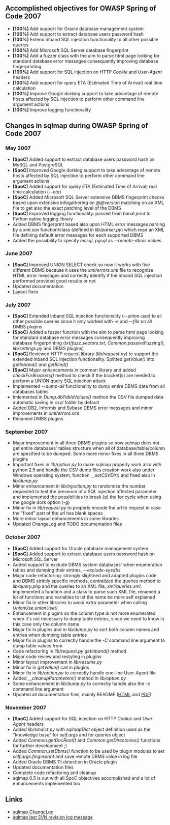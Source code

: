## Accomplished objectives for OWASP Spring of Code 2007

  - **\[100%\]** Add support for Oracle database management system
  - **\[100%\]** Add support to extract database users password hash
  - **\[100%\]** Extend inband SQL injection functionality to all other
    possible queries
  - **\[100%\]** Add Microsoft SQL Server database fingerprint
  - **\[100%\]** Add a fuzzer class with the aim to parse html page
    looking for standard database error messages consequently improving
    database fingerprinting
  - **\[100%\]** Add support for SQL injection on HTTP *Cookie* and
    *User-Agent* headers
  - **\[100%\]** Add support for query ETA (Estimated Time of Arrival)
    real time calculation
  - **\[100%\]** Improve Google dorking support to take advantage of
    remote hosts affected by SQL injection to perform other command line
    argument actions
  - **\[100%\]** Improve logging functionality

## Changes in sqlmap during OWASP Spring of Code 2007

### May 2007

  - **\[SpoC\]** Added support to extract database users password hash
    on MySQL and PostgreSQL
  - **\[SpoC\]** Improved Google dorking support to take advantage of
    remote hosts affected by SQL injection to perform other command line
    argument actions
  - **\[SpoC\]** Added support for query ETA (Estimated Time of Arrival)
    real time calculation (*--eta*)
  - **\[SpoC\]** Added Microsoft SQL Server extensive DBMS fingerprint
    checks based upon extensive infogathering on *@@version* matching on
    an XML file to get also the exact patching level of the DBMS
  - **\[SpoC\]** Improved logging functionality: passed from banal
    *print* to Python native logging library
  - Added DBMS fingerprint based also upon HTML error messages parsing
    by a *xml.sax* function/class (defined in *lib/parser.py*) which
    read an XML file defining default error messages for each supported
    DBMS
  - Added the possibility to specify *mssql*, *pgsql* as *--remote-dbms*
    values

### June 2007

  - **\[SpoC\]** Improved UNION SELECT check so now it works with five
    different DBMS because it uses the *xml/errors.xml* file to
    recognize HTML error messages and correctly identify if the inband
    SQL injection performed provided good results or not
  - Updated documentation
  - Layout fixes

### July 2007

  - **\[SpoC\]** Extended inband SQL injection functionality
    (*--union-use*) to all other possible queries since it only worked
    with *-e* and *--file* on all DMBS plugins
  - **\[SpoC\]** Added a fuzzer function with the aim to parse html page
    looking for standard database error messages consequently improving
    database fingerprinting (*txt/fuzz_vectors.txt*,
    *Common.passiveFuzzing()*, *lib/settings.py* and DBMS plugins)
  - **\[SpoC\]** Reviewed HTTP request library (*lib/request.py*) to
    support the extended inband SQL injection functionality. Splitted
    *getValue()* into *getInband()* and *getBlind()*
  - **\[SpoC\]** Major enhancements in common library and added
    *checkForBrackets()* method to check if the bracket(s) are needed to
    perform a UNION query SQL injection attack
  - Implemented *--dump-all* functionality to dump entire DBMS data from
    all databases tables
  - Imlemented in *Dump.dbTableValues()* method the CSV file dumped data
    automatic saving in *csv/* folder by default
  - Added DB2, Informix and Sybase DBMS error messages and minor
    improvements in *xml/errors.xml*
  - Renamed DMBS plugins

### September 2007

  - Major improvement in all three DBMS plugins so now sqlmap does not
    get entire databases' tables structure when all of
    database/table/column are specified to be dumped. Some more minor
    fixes in all three DBMS plugins
  - Important fixes in *lib/option.py* to make sqlmap properly work also
    with python 2.5 and handle the CSV dump files creation work also
    under Windows operating system, function *__setCSVDir()* and fixed
    also in *lib/dump.py*
  - Minor enhancement in *lib/injection.py* to randomize the number
    requested to test the presence of a SQL injection affected parameter
    and implemented the possibilities to break (*q*) the for cycle when
    using the google dork option (*-g*)
  - Minor fix in *lib/request.py* to properly encode the url to request
    in case the "fixed" part of the url has blank spaces
  - More minor layout enhancements in some libraries
  - Updated ChangeLog and TODO documentation files

### October 2007

  - **\[SpoC\]** Added support for Oracle database management system
  - **\[SpoC\]** Added support to extract database users password hash
    on Microsoft SQL Server
  - Added support to exclude DBMS system databases' when enumeration
    tables and dumping their entries, *--exclude-sysdbs*
  - Major code refactoring: strongly slightned and adapted plugins code
    and DBMS strictly specific methods, centralized the queries method
    to *lib/query.php* and the queries to an XML file,
    *xml/queries.xml*, implemented a function and a class to parse such
    XML file, renamed a lot of functions and variables to let the name
    be more self explained
  - Minor fix in other libraries to avoid *extra* parameter when calling
    *UnionUse.unionUse()*
  - Enhancement in plugins so the column type is not more enumerated
    when it's not necessary to dump table entries, since we need to know
    in this case only the column name
  - Major fix in plugins and in *lib/dump.py* to sort both column names
    and entries when dumping table entries
  - Major fix in plugins to correctly handle the *-C* command line
    argument to dump table values from
  - Code refactoring in *lib/request.py* *getInband()* method
  - Major code review and restyling in plugins
  - Minor layout improvement in *lib/resume.py*
  - Minor fix in *getValue()* call in plugins
  - Minor fix in *lib/option.py* to correctly handle one-line User-Agent
    file
  - Added *__cleanupParameters()* method in *lib/option.py*
  - Some enhancement in *lib/dump.py* to correctly handle also the *-e*
    command line argument
  - Updated all documentation files, mainly README
    ([HTML](http://sqlmap.svn.sourceforge.net/viewvc/*checkout*/sqlmap/doc/README.html)
    and
    [PDF](http://sqlmap.svn.sourceforge.net/viewvc/*checkout*/sqlmap/doc/README.pdf))

### November 2007

  - **\[SpoC\]** Added support for SQL injection on HTTP *Cookie* and
    *User-Agent* headers
  - Added *lib/smdict.py* with *sqlmapDict* object definition used as
    the "knowledge base" for *self.args* and for queries object
  - Added *Common.getDocRoot()* and *Common.getDirectories()* functions
    for further development ;)
  - Added *Common.setDbms()* function to be used by plugin modules to
    set *self.args.fingerprint* and save remote DBMS value in log file
  - Added Oracle DBMS 11i detection in Oracle plugin
  - Updated documentation files
  - Complete code refactoring and cleanup
  - sqlmap 0.5 is out with all SpoC objectives accomplished and a lot of
    enhancements implemented too

## Links

  - [sqlmap
    ChangeLog](http://sqlmap.svn.sourceforge.net/viewvc/*checkout*/sqlmap/doc/ChangeLog)
  - [sqlmap last SVN revision log
    message](http://sqlmap.svn.sourceforge.net/viewvc/sqlmap?view=rev)